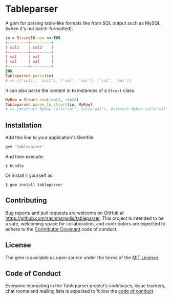 # Tableparser

A gem for parsing table-like formats like from SQL output such as MySQL (when it's not batch-formatted).

```ruby
io = StringIO.new <<-EOS
+---------+---------+
| col1    | col2    |
+---------+---------+
| val     | val     |
| val     | val     |
+---------+---------+
EOS
Tableparser.parse(io)
# => [['col1', 'col2'], ['val', 'val'], ['val', 'val']]
```

It can also parse the content in to instances of a `Struct` class.

```ruby
MyRow = Struct.new(:col1, :col2)
Tableparser.parse_to_struct(io, MyRow)
# => [#<struct MyRow col1="val", col2="val">, #<struct MyRow col1="val", col2="val">]
```

## Installation

Add this line to your application's Gemfile:

```ruby
gem 'tableparser'
```

And then execute:

    $ bundle

Or install it yourself as:

    $ gem install tableparser

## Contributing

Bug reports and pull requests are welcome on GitHub at https://github.com/zachmargolis/tableparser. This project is intended to be a safe, welcoming space for collaboration, and contributors are expected to adhere to the [Contributor Covenant](http://contributor-covenant.org) code of conduct.

## License

The gem is available as open source under the terms of the [MIT License](https://opensource.org/licenses/MIT).

## Code of Conduct

Everyone interacting in the Tableparser project’s codebases, issue trackers, chat rooms and mailing lists is expected to follow the [code of conduct](https://github.com/zachmargolis/tableparser/blob/master/CODE_OF_CONDUCT.md).
